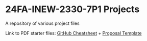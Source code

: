 # 24FA-INEW-2330-7P1 Projects
A repository of various project files

Link to PDF starter files: [GitHub Cheatsheet](./PDFs/markdown-cheatsheet.pdf) + [Proposal Template](./PDFs/proposal-template.pdf)
